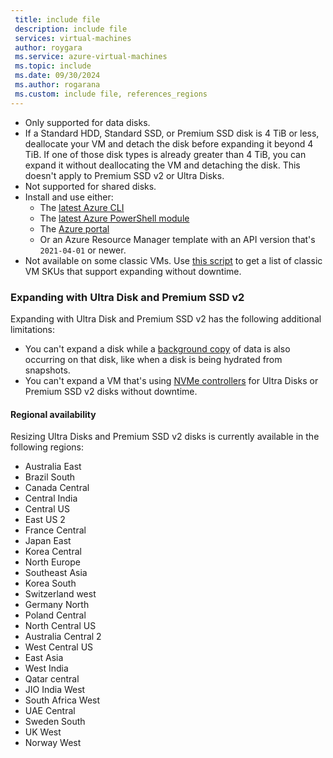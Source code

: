 ```yaml
---
 title: include file
 description: include file
 services: virtual-machines
 author: roygara
 ms.service: azure-virtual-machines
 ms.topic: include
 ms.date: 09/30/2024
 ms.author: rogarana
 ms.custom: include file, references_regions
---    
```

- Only supported for data disks.
- If a Standard HDD, Standard SSD, or Premium SSD disk is 4 TiB or less, deallocate your VM and detach the disk before expanding it beyond 4 TiB. If one of those disk types is already greater than 4 TiB, you can expand it without deallocating the VM and detaching the disk. This doesn't apply to Premium SSD v2 or Ultra Disks.
- Not supported for shared disks.
- Install and use either:
    - The [latest Azure CLI](/cli/azure/install-azure-cli)
    - The [latest Azure PowerShell module](/powershell/azure/install-azure-powershell)
    - The [Azure portal](https://portal.azure.com/)
    - Or an Azure Resource Manager template with an API version that's `2021-04-01` or newer.
- Not available on some classic VMs. Use [this script](#expanding-without-downtime-classic-vm-sku-support) to get a list of classic VM SKUs that support expanding without downtime.

### Expanding with Ultra Disk and Premium SSD v2

Expanding with Ultra Disk and Premium SSD v2 has the following additional limitations:
- You can't expand a disk while a [background copy](../scripts/create-managed-disk-from-snapshot.md#performance-impact---background-copy-process) of data is also occurring on that disk, like when a disk is being hydrated from snapshots.
- You can't expand a VM that's using [NVMe controllers](../nvme-overview.md) for Ultra Disks or Premium SSD v2 disks without downtime.

#### Regional availability

Resizing Ultra Disks and Premium SSD v2 disks is currently available in the following regions:

- Australia East
- Brazil South
- Canada Central
- Central India
- Central US
- East US 2
- France Central
- Japan East
- Korea Central
- North Europe
- Southeast Asia
- Korea South
- Switzerland west
- Germany North
- Poland Central
- North Central US
- Australia Central 2
- West Central US
- East Asia
- West India
- Qatar central
- JIO India West
- South Africa West
- UAE Central
- Sweden South
- UK West
- Norway West
